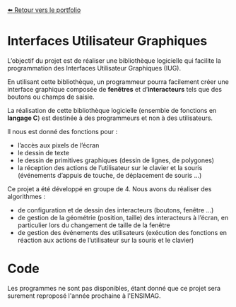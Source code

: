 [:arrow_left: Retour vers le portfolio](https://github.com/ThibaultLanthiez/Portfolio)

# Interfaces Utilisateur Graphiques

L’objectif du projet est de réaliser une bibliothèque logicielle qui facilite la programmation des Interfaces Utilisateur Graphiques (IUG).

En utilisant cette bibliothèque, un programmeur pourra facilement créer une interface graphique composée de **fenêtres** et d’**interacteurs** tels que des boutons ou champs de saisie. 

La réalisation de cette bibliothèque logicielle (ensemble de fonctions en **langage C**) est destinée à des programmeurs et non à des utilisateurs.

Il nous est donné des fonctions pour :
* l’accès aux pixels de l’écran
* le dessin de texte
* le dessin de primitives graphiques (dessin de lignes, de polygones)
* la réception des actions de l’utilisateur sur le clavier et la souris (événements d’appuis de touche, de
déplacement de souris ...)

Ce projet a été développé en groupe de 4. Nous avons du réaliser des algorithmes :
* de configuration et de dessin des interacteurs (boutons, fenêtre ...)
* de gestion de la géométrie (position, taille) des interacteurs à l’écran, en particulier lors du changement
de taille de la fenêtre
* de gestion des événements des utilisateurs (exécution des fonctions en réaction aux actions de l’utilisateur
sur la souris et le clavier)

# Code

Les programmes ne sont pas disponibles, étant donné que ce projet sera surement reproposé l'année prochaine à l'ENSIMAG.
